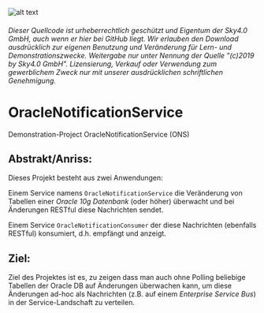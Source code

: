 ![alt text][logo]

[logo]: http://bit.ly/Sky40Email "(c)2019 by Sky4.0 GmbH, www.sky40.de"
###### Dieser Quellcode ist urheberrechtlich geschützt und Eigentum der Sky4.0 GmbH, auch wenn er hier bei GitHub liegt. Wir erlauben den Download ausdrücklich zur eigenen Benutzung und Veränderung für Lern- und Demonstrationszwecke. Weitergabe nur unter Nennung der Quelle "(c)2019 by Sky4.0 GmbH". Lizensierung, Verkauf oder Verwendung zum gewerblichem Zweck nur mit unserer ausdrücklichen schriftlichen Genehmigung.

OracleNotificationService
============================
Demonstration-Project OracleNotificationService (ONS)

Abstrakt/Anriss:
---------------
Dieses Projekt besteht aus zwei Anwendungen: 

Einem Service namens `OracleNotificationService` die Veränderung von Tabellen einer *Oracle 10g Datenbank* (oder höher) überwacht und bei Änderungen RESTful diese Nachrichten sendet. 

Einem Service `OracleNotificationConsumer` der diese Nachrichten (ebenfalls RESTful) konsumiert, d.h. empfängt und anzeigt. 

Ziel:
---------------------------------
Ziel des Projektes ist es, zu zeigen dass man auch ohne Polling beliebige Tabellen der Oracle DB auf Änderungen überwachen kann, um diese Änderungen ad-hoc als Nachrichten (z.B. auf einem *Enterprise Service Bus*) in der Service-Landschaft zu verteilen.   


